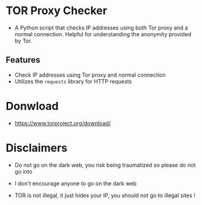 # TOR Proxy Checker
- A Python script that checks IP addresses using both Tor proxy and a normal connection. Helpful for understanding the anonymity provided by Tor.

## Features

- Check IP addresses using Tor proxy and normal connection
- Utilizes the `requests` library for HTTP requests

# Donwload

- https://www.torproject.org/download/

# Disclaimers

- Do not go on the dark web, you risk being traumatized so please do not go into
- I don't encourage anyone to go on the dark web

- TOR is not illegal, it just hides your IP, you should not go to illegal sites !
